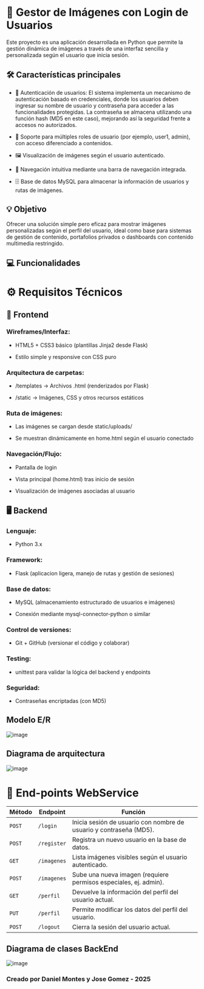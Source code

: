 # 📸 Gestor de Imágenes con Login de Usuarios
Este proyecto es una aplicación desarrollada en Python que permite la gestión dinámica de imágenes a través de una interfaz sencilla y personalizada según el usuario que inicia sesión.

## 🛠️ Características principales
- 🔐 Autenticación de usuarios: 
El sistema implementa un mecanismo de autenticación basado en credenciales, donde los usuarios deben ingresar su nombre de usuario y contraseña para acceder a las funcionalidades protegidas. La contraseña se almacena utilizando una función hash (MD5 en este caso), mejorando así la seguridad frente a accesos no autorizados.

- 👥 Soporte para múltiples roles de usuario (por ejemplo, user1, admin), con acceso diferenciado a contenidos.

- 🖼️ Visualización de imágenes según el usuario autenticado.

- 📂 Navegación intuitiva mediante una barra de navegación integrada.

- 🗄️ Base de datos MySQL para almacenar la información de usuarios y rutas de imágenes.

## 💡 Objetivo
Ofrecer una solución simple pero eficaz para mostrar imágenes personalizadas según el perfil del usuario, ideal como base para sistemas de gestión de contenido, portafolios privados o dashboards con contenido multimedia restringido.

## 💻 Funcionalidades



# ⚙️ Requisitos Técnicos
## 🎨 Frontend
### Wireframes/Interfaz:

- HTML5 + CSS3 básico (plantillas Jinja2 desde Flask)

- Estilo simple y responsive con CSS puro

### Arquitectura de carpetas:

- /templates → Archivos .html (renderizados por Flask)

- /static → Imágenes, CSS y otros recursos estáticos

### Ruta de imágenes:

- Las imágenes se cargan desde static/uploads/

- Se muestran dinámicamente en home.html según el usuario conectado

### Navegación/Flujo:

- Pantalla de login

- Vista principal (home.html) tras inicio de sesión

- Visualización de imágenes asociadas al usuario

## 🖥️ Backend
### Lenguaje:

- Python 3.x

### Framework:

- Flask (aplicacion ligera, manejo de rutas y gestión de sesiones)

### Base de datos:

- MySQL (almacenamiento estructurado de usuarios e imágenes)

- Conexión mediante mysql-connector-python o similar

### Control de versiones:

- Git + GitHub (versionar el código y colaborar)

### Testing:

- unittest para validar la lógica del backend y endpoints

### Seguridad:

- Contraseñas encriptadas (con MD5)

## Modelo E/R

![image](https://github.com/user-attachments/assets/08b09712-ac63-47d3-8a7c-5863d0c34d0d)

## Diagrama de arquitectura

![image](https://github.com/user-attachments/assets/5fbce81d-b65b-4aa4-a21b-0b4a8b30139d)

# 🔌 End-points WebService

| **Método** | **Endpoint**       | **Función**                                                   |
|------------|--------------------|----------------------------------------------------------------|
| `POST`     | `/login`           | Inicia sesión de usuario con nombre de usuario y contraseña (MD5). |
| `POST`     | `/register`        | Registra un nuevo usuario en la base de datos.                |
| `GET`      | `/imagenes`        | Lista imágenes visibles según el usuario autenticado.         |
| `POST`     | `/imagenes`        | Sube una nueva imagen (requiere permisos especiales, ej. admin). |
| `GET`      | `/perfil`          | Devuelve la información del perfil del usuario actual.        |
| `PUT`      | `/perfil`          | Permite modificar los datos del perfil del usuario.           |
| `POST`     | `/logout`          | Cierra la sesión del usuario actual.                          |

## Diagrama de clases BackEnd

![image](https://github.com/user-attachments/assets/0414979f-b52f-47a8-bf16-11d8c52ce316)


### Creado por Daniel Montes y Jose Gomez - 2025
